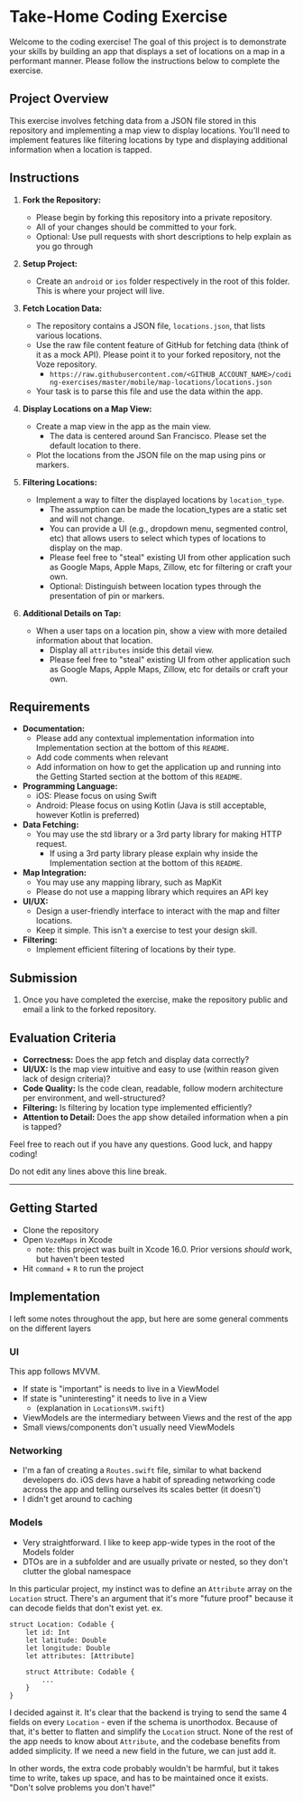 # Take-Home Coding Exercise

Welcome to the coding exercise! The goal of this project is to demonstrate your skills by building an app that displays a set of locations on a map in a performant manner. Please follow the instructions below to complete the exercise.

## Project Overview

This exercise involves fetching data from a JSON file stored in this repository and implementing a map view to display locations. You'll need to implement features like filtering locations by type and displaying additional information when a location is tapped.

## Instructions

1. **Fork the Repository:**
    - Please begin by forking this repository into a private repository.
    - All of your changes should be committed to your fork.
    - Optional: Use pull requests with short descriptions to help explain as you go through

2. **Setup Project:**
    - Create an `android` or `ios` folder respectively in the root of this folder. This is where your project will live.

3. **Fetch Location Data:**
    - The repository contains a JSON file, `locations.json`, that lists various locations.
    - Use the raw file content feature of GitHub for fetching data (think of it as a mock API). Please point it to your forked repository, not the Voze repository.
        - `https://raw.githubusercontent.com/<GITHUB_ACCOUNT_NAME>/coding-exercises/master/mobile/map-locations/locations.json`
    - Your task is to parse this file and use the data within the app.

4. **Display Locations on a Map View:**
    - Create a map view in the app as the main view.
        - The data is centered around San Francisco. Please set the default location to there.
    - Plot the locations from the JSON file on the map using pins or markers.

5. **Filtering Locations:**
    - Implement a way to filter the displayed locations by `location_type`.
        - The assumption can be made the location_types are a static set and will not change.
        - You can provide a UI (e.g., dropdown menu, segmented control, etc) that allows users to select which types of locations to display on the map.
        - Please feel free to "steal" existing UI from other application such as Google Maps, Apple Maps, Zillow, etc for filtering or craft your own.
        - Optional: Distinguish between location types through the presentation of pin or markers.

6. **Additional Details on Tap:**
   - When a user taps on a location pin, show a view with more detailed information about that location.
        - Display all `attributes` inside this detail view.
        - Please feel free to "steal" existing UI from other application such as Google Maps, Apple Maps, Zillow, etc for details or craft your own.

## Requirements

- **Documentation:**
    - Please add any contextual implementation information into Implementation section at the bottom of this `README`.
    - Add code comments when relevant
    - Add information on how to get the application up and running into the Getting Started section at the bottom of this `README`.
- **Programming Language:**
    - iOS: Please focus on using Swift
    - Android: Please focus on using Kotlin (Java is still acceptable, however Kotlin is preferred)
- **Data Fetching:**
    - You may use the std library or a 3rd party library for making HTTP request.
        - If using a 3rd party library please explain why inside the Implementation section at the bottom of this `README`.
- **Map Integration:**
    - You may use any mapping library, such as MapKit
    - Please do not use a mapping library which requires an API key
- **UI/UX:**
    - Design a user-friendly interface to interact with the map and filter locations.
    - Keep it simple. This isn't a exercise to test your design skill.
- **Filtering:**
    - Implement efficient filtering of locations by their type.

## Submission

1. Once you have completed the exercise, make the repository public and email a link to the forked repository.

## Evaluation Criteria

- **Correctness:** Does the app fetch and display data correctly?
- **UI/UX:** Is the map view intuitive and easy to use (within reason given lack of design criteria)?
- **Code Quality:** Is the code clean, readable, follow modern architecture per environment, and well-structured?
- **Filtering:** Is filtering by location type implemented efficiently?
- **Attention to Detail:** Does the app show detailed information when a pin is tapped?

Feel free to reach out if you have any questions. Good luck, and happy coding!

Do not edit any lines above this line break.

---

## Getting Started

- Clone the repository
- Open `VozeMaps` in Xcode
  - note: this project was built in Xcode 16.0. Prior versions *should* work, but haven't been tested
- Hit `command` + `R` to run the project 
  

## Implementation

I left some notes throughout the app, but here are some general comments on the different layers

### UI
This app follows MVVM.
- If state is "important" is needs to live in a ViewModel
- If state is "uninteresting" it needs to live in a View
  - (explanation in `LocationsVM.swift`)
- ViewModels are the intermediary between Views and the rest of the app
- Small views/components don't usually need ViewModels

### Networking
- I'm a fan of creating a `Routes.swift` file, similar to what backend developers do. iOS devs have a habit of spreading networking code across the app and telling ourselves its scales better (it doesn't)
- I didn't get around to caching

### Models
- Very straightforward. I like to keep app-wide types in the root of the Models folder
- DTOs are in a subfolder and are usually private or nested, so they don't clutter the global namespace

In this particular project, my instinct was to define an `Attribute` array on the `Location` struct. There's an argument that it's more "future proof" because it can decode fields that don't exist yet.
ex.
```
struct Location: Codable {
    let id: Int
    let latitude: Double
    let longitude: Double
    let attributes: [Attribute]
    
    struct Attribute: Codable {
        ...
    }
}
```

I decided against it. It's clear that the backend is trying to send the same 4 fields on every `Location` - even if the schema is unorthodox.
Because of that, it's better to flatten and simplify the `Location` struct. None of the rest of the app needs to know about `Attribute`, and the codebase benefits from added simplicity.
If we need a new field in the future, we can just add it.

In other words, the extra code probably wouldn't be harmful, but it takes time to write, takes up space, and has to be maintained once it exists. "Don't solve problems you don't have!"
